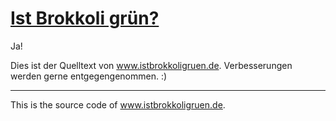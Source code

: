 # [Ist Brokkoli grün?](https://www.istbrokkoligruen.de/) #

Ja!

Dies ist der Quelltext von www.istbrokkoligruen.de.
Verbesserungen werden gerne entgegengenommen. :)

-------------------------

This is the source code of www.istbrokkoligruen.de.